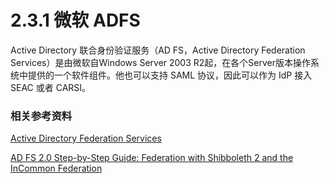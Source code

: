 # 2.3.1 微软 ADFS

Active Directory 联合身份验证服务（AD FS，Active Directory Federation Services）是由微软自Windows Server 2003 R2起，在各个Server版本操作系统中提供的一个软件组件。他也可以支持 SAML 协议，因此可以作为 IdP 接入 SEAC 或者 CARSI。

### 相关参考资料

[Active Directory Federation Services](https://docs.microsoft.com/en-us/windows-server/identity/active-directory-federation-services)

[AD FS 2.0 Step-by-Step Guide: Federation with Shibboleth 2 and the InCommon Federation](https://docs.microsoft.com/en-us/previous-versions/windows/it-pro/windows-server-2008-R2-and-2008/gg317734(v=ws.10)?redirectedfrom=MSDN)

